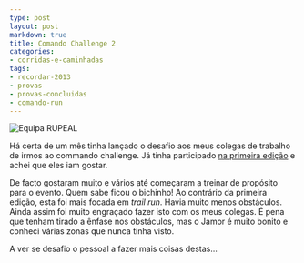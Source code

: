 ```yaml
---
type: post
layout: post
markdown: true
title: Comando Challenge 2
categories:
- corridas-e-caminhadas
tags:
- recordar-2013
- provas
- provas-concluidas
- comando-run
---
```


![Equipa RUPEAL](https://lh3.googleusercontent.com/-VOzMp4igpKg/UpxRvxHrTUI/AAAAAAAAgL4/JbL970pxduE/s640/1397444_10202589059991517_2002515024_o.jpg)

Há certa de um mês tinha lançado o desafio aos meus colegas de trabalho de irmos
ao commando challenge. Já tinha participado [na primeira edição](/2013/04/08/comando-challenge/)
e achei que eles iam gostar.

De facto gostaram muito e vários até começaram a treinar de propósito para o evento.
Quem sabe ficou o bichinho! Ao contrário da primeira edição, esta foi mais focada
em _trail run_. Havia muito menos obstáculos. Ainda assim foi muito engraçado
fazer isto com os meus colegas. É pena que tenham tirado a ênfase nos obstáculos,
mas o Jamor é muito bonito e conheci várias zonas que nunca tinha visto.

A ver se desafio o pessoal a fazer mais coisas destas...
